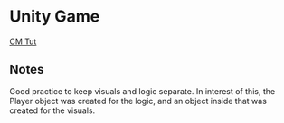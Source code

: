 # Unity Game

[CM Tut](https://youtu.be/AmGSEH7QcDg?si=1aadLVf_gHySGgtz&t=3285)

## Notes

Good practice to keep visuals and logic separate. In interest of this, the Player object was created for the logic, and an object inside that was created for the visuals.
